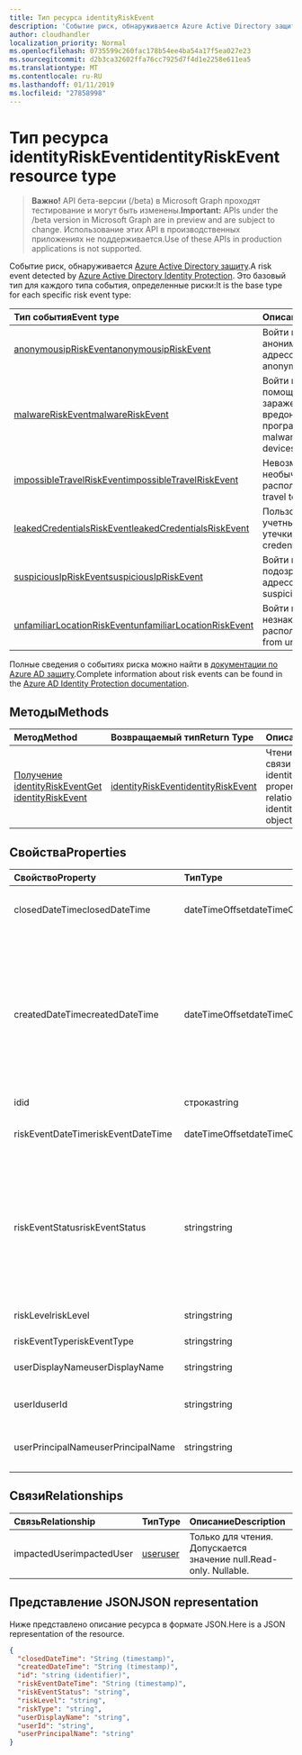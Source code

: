 ```yaml
---
title: Тип ресурса identityRiskEvent
description: 'Событие риск, обнаруживается Azure Active Directory защиту. Это базовый тип для каждого типа события, определенные риски:'
author: cloudhandler
localization_priority: Normal
ms.openlocfilehash: 0735599c260fac178b54ee4ba54a17f5ea027e23
ms.sourcegitcommit: d2b3ca32602ffa76cc7925d7f4d1e2258e611ea5
ms.translationtype: MT
ms.contentlocale: ru-RU
ms.lasthandoff: 01/11/2019
ms.locfileid: "27858998"
---
```

# <a name="identityriskevent-resource-type"></a><span data-ttu-id="d83c9-104">Тип ресурса identityRiskEvent</span><span class="sxs-lookup"><span data-stu-id="d83c9-104">identityRiskEvent resource type</span></span>

> <span data-ttu-id="d83c9-105">**Важно!** API бета-версии (/beta) в Microsoft Graph проходят тестирование и могут быть изменены.</span><span class="sxs-lookup"><span data-stu-id="d83c9-105">**Important:** APIs under the /beta version in Microsoft Graph are in preview and are subject to change.</span></span> <span data-ttu-id="d83c9-106">Использование этих API в производственных приложениях не поддерживается.</span><span class="sxs-lookup"><span data-stu-id="d83c9-106">Use of these APIs in production applications is not supported.</span></span>

<span data-ttu-id="d83c9-107">Событие риск, обнаруживается [Azure Active Directory защиту](https://azure.microsoft.com/en-us/documentation/articles/active-directory-identityprotection/).</span><span class="sxs-lookup"><span data-stu-id="d83c9-107">A risk event detected by [Azure Active Directory Identity Protection](https://azure.microsoft.com/en-us/documentation/articles/active-directory-identityprotection/).</span></span> <span data-ttu-id="d83c9-108">Это базовый тип для каждого типа события, определенные риски:</span><span class="sxs-lookup"><span data-stu-id="d83c9-108">It is the base type for each specific risk event type:</span></span>

| <span data-ttu-id="d83c9-109">Тип события</span><span class="sxs-lookup"><span data-stu-id="d83c9-109">Event type</span></span>         | <span data-ttu-id="d83c9-110">Описание</span><span class="sxs-lookup"><span data-stu-id="d83c9-110">Description</span></span>|
|:---------------|:-----------|
|[<span data-ttu-id="d83c9-111">anonymousipRiskEvent</span><span class="sxs-lookup"><span data-stu-id="d83c9-111">anonymousipRiskEvent</span></span>](anonymousipriskevent.md) | <span data-ttu-id="d83c9-112">Войти в систему с анонимным IP-адресов.</span><span class="sxs-lookup"><span data-stu-id="d83c9-112">Sign-ins from anonymous IP addresses.</span></span> |
|[<span data-ttu-id="d83c9-113">malwareRiskEvent</span><span class="sxs-lookup"><span data-stu-id="d83c9-113">malwareRiskEvent</span></span>](malwareriskevent.md) | <span data-ttu-id="d83c9-114">Войти в систему с помощью устройств зараженный вредоносных программ.</span><span class="sxs-lookup"><span data-stu-id="d83c9-114">Sign-ins from malware-infected devices.</span></span> |
|[<span data-ttu-id="d83c9-115">impossibleTravelRiskEvent</span><span class="sxs-lookup"><span data-stu-id="d83c9-115">impossibleTravelRiskEvent</span></span>](impossibletravelriskevent.md) | <span data-ttu-id="d83c9-116">Невозможно поездок в необычных расположений.</span><span class="sxs-lookup"><span data-stu-id="d83c9-116">Impossible travel to atypical locations.</span></span> |
|[<span data-ttu-id="d83c9-117">leakedCredentialsRiskEvent</span><span class="sxs-lookup"><span data-stu-id="d83c9-117">leakedCredentialsRiskEvent</span></span>](leakedcredentialsriskevent.md) | <span data-ttu-id="d83c9-118">Пользователи с учетными данными утечки.</span><span class="sxs-lookup"><span data-stu-id="d83c9-118">Users with leaked credentials.</span></span> |
|[<span data-ttu-id="d83c9-119">suspiciousIpRiskEvent</span><span class="sxs-lookup"><span data-stu-id="d83c9-119">suspiciousIpRiskEvent</span></span>](suspiciousipriskevent.md) | <span data-ttu-id="d83c9-120">Войти в систему с подозрительные IP-адресов.</span><span class="sxs-lookup"><span data-stu-id="d83c9-120">Sign-ins from suspicious IP addresses.</span></span> |
|[<span data-ttu-id="d83c9-121">unfamiliarLocationRiskEvent</span><span class="sxs-lookup"><span data-stu-id="d83c9-121">unfamiliarLocationRiskEvent</span></span>](unfamiliarlocationriskevent.md) | <span data-ttu-id="d83c9-122">Войти в систему из незнакомы расположений.</span><span class="sxs-lookup"><span data-stu-id="d83c9-122">Sign-ins from unfamiliar locations.</span></span> |

<span data-ttu-id="d83c9-123">Полные сведения о событиях риска можно найти в [документации по Azure AD защиту](https://docs.microsoft.com/en-us/azure/active-directory/active-directory-reporting-risk-events).</span><span class="sxs-lookup"><span data-stu-id="d83c9-123">Complete information about risk events can be found in the [Azure AD Identity Protection documentation](https://docs.microsoft.com/en-us/azure/active-directory/active-directory-reporting-risk-events).</span></span>

## <a name="methods"></a><span data-ttu-id="d83c9-124">Методы</span><span class="sxs-lookup"><span data-stu-id="d83c9-124">Methods</span></span>

| <span data-ttu-id="d83c9-125">Метод</span><span class="sxs-lookup"><span data-stu-id="d83c9-125">Method</span></span>           | <span data-ttu-id="d83c9-126">Возвращаемый тип</span><span class="sxs-lookup"><span data-stu-id="d83c9-126">Return Type</span></span>    |<span data-ttu-id="d83c9-127">Описание</span><span class="sxs-lookup"><span data-stu-id="d83c9-127">Description</span></span>|
|:---------------|:--------|:----------|
|[<span data-ttu-id="d83c9-128">Получение identityRiskEvent</span><span class="sxs-lookup"><span data-stu-id="d83c9-128">Get identityRiskEvent</span></span>](../api/identityriskevent-get.md) | [<span data-ttu-id="d83c9-129">identityRiskEvent</span><span class="sxs-lookup"><span data-stu-id="d83c9-129">identityRiskEvent</span></span>](identityriskevent.md) |<span data-ttu-id="d83c9-130">Чтение свойства и связи объекта identityRiskEvent.</span><span class="sxs-lookup"><span data-stu-id="d83c9-130">Read properties and relationships of identityRiskEvent object.</span></span>|

## <a name="properties"></a><span data-ttu-id="d83c9-131">Свойства</span><span class="sxs-lookup"><span data-stu-id="d83c9-131">Properties</span></span>
| <span data-ttu-id="d83c9-132">Свойство</span><span class="sxs-lookup"><span data-stu-id="d83c9-132">Property</span></span>     | <span data-ttu-id="d83c9-133">Тип</span><span class="sxs-lookup"><span data-stu-id="d83c9-133">Type</span></span>   |<span data-ttu-id="d83c9-134">Описание</span><span class="sxs-lookup"><span data-stu-id="d83c9-134">Description</span></span>|
|:---------------|:--------|:----------|
|<span data-ttu-id="d83c9-135">closedDateTime</span><span class="sxs-lookup"><span data-stu-id="d83c9-135">closedDateTime</span></span>|<span data-ttu-id="d83c9-136">dateTimeOffset</span><span class="sxs-lookup"><span data-stu-id="d83c9-136">dateTimeOffset</span></span>| <span data-ttu-id="d83c9-137">Дата и время закрытия события риска</span><span class="sxs-lookup"><span data-stu-id="d83c9-137">The date and time that the risk event was closed</span></span>|
|<span data-ttu-id="d83c9-138">createdDateTime</span><span class="sxs-lookup"><span data-stu-id="d83c9-138">createdDateTime</span></span>|<span data-ttu-id="d83c9-139">dateTimeOffset</span><span class="sxs-lookup"><span data-stu-id="d83c9-139">dateTimeOffset</span></span>| <span data-ttu-id="d83c9-140">Дата и время создания события риска.</span><span class="sxs-lookup"><span data-stu-id="d83c9-140">The date and time that the risk event was created.</span></span> <span data-ttu-id="d83c9-141">Это всегда больше или равно datetime самого события риска.</span><span class="sxs-lookup"><span data-stu-id="d83c9-141">This is always greater than or equal to the datetime of the risk event itself.</span></span> <span data-ttu-id="d83c9-142">Это правильное свойство для использования в качестве фильтра при запросе события рисков.</span><span class="sxs-lookup"><span data-stu-id="d83c9-142">This is the correct property to use as a filter when querying risk events.</span></span>|
|<span data-ttu-id="d83c9-143">id</span><span class="sxs-lookup"><span data-stu-id="d83c9-143">id</span></span>|<span data-ttu-id="d83c9-144">строка</span><span class="sxs-lookup"><span data-stu-id="d83c9-144">string</span></span>| <span data-ttu-id="d83c9-145">Только для чтения</span><span class="sxs-lookup"><span data-stu-id="d83c9-145">Read-only</span></span>|
|<span data-ttu-id="d83c9-146">riskEventDateTime</span><span class="sxs-lookup"><span data-stu-id="d83c9-146">riskEventDateTime</span></span>|<span data-ttu-id="d83c9-147">dateTimeOffset</span><span class="sxs-lookup"><span data-stu-id="d83c9-147">dateTimeOffset</span></span>| <span data-ttu-id="d83c9-148">Дата и время возникновения события риска</span><span class="sxs-lookup"><span data-stu-id="d83c9-148">The date and time when the risk event occurred</span></span>|
|<span data-ttu-id="d83c9-149">riskEventStatus</span><span class="sxs-lookup"><span data-stu-id="d83c9-149">riskEventStatus</span></span>|<span data-ttu-id="d83c9-150">string</span><span class="sxs-lookup"><span data-stu-id="d83c9-150">string</span></span>| <span data-ttu-id="d83c9-151">Возможные значения: `active`, `remediated`, `dismissedAsFixed`, `dismissedAsFalsePositive`, `dismissedAsIgnore`, `loginBlocked`, `closedMfaAuto`, `closedMultipleReasons`.</span><span class="sxs-lookup"><span data-stu-id="d83c9-151">Possible values are: `active`, `remediated`, `dismissedAsFixed`, `dismissedAsFalsePositive`, `dismissedAsIgnore`, `loginBlocked`, `closedMfaAuto`, `closedMultipleReasons`.</span></span>|
|<span data-ttu-id="d83c9-152">riskLevel</span><span class="sxs-lookup"><span data-stu-id="d83c9-152">riskLevel</span></span>|<span data-ttu-id="d83c9-153">string</span><span class="sxs-lookup"><span data-stu-id="d83c9-153">string</span></span>| <span data-ttu-id="d83c9-154">Возможные значения: `low`, `medium`, `high`.</span><span class="sxs-lookup"><span data-stu-id="d83c9-154">Possible values are: `low`, `medium`, `high`.</span></span>|
|<span data-ttu-id="d83c9-155">riskEventType</span><span class="sxs-lookup"><span data-stu-id="d83c9-155">riskEventType</span></span>|<span data-ttu-id="d83c9-156">string</span><span class="sxs-lookup"><span data-stu-id="d83c9-156">string</span></span>| <span data-ttu-id="d83c9-157">Тип риска</span><span class="sxs-lookup"><span data-stu-id="d83c9-157">The type of risk</span></span>|
|<span data-ttu-id="d83c9-158">userDisplayName</span><span class="sxs-lookup"><span data-stu-id="d83c9-158">userDisplayName</span></span>|<span data-ttu-id="d83c9-159">string</span><span class="sxs-lookup"><span data-stu-id="d83c9-159">string</span></span>| <span data-ttu-id="d83c9-160">Имя пользователя в группу риска</span><span class="sxs-lookup"><span data-stu-id="d83c9-160">The name of the user at risk</span></span>|
|<span data-ttu-id="d83c9-161">userId</span><span class="sxs-lookup"><span data-stu-id="d83c9-161">userId</span></span>|<span data-ttu-id="d83c9-162">string</span><span class="sxs-lookup"><span data-stu-id="d83c9-162">string</span></span>| <span data-ttu-id="d83c9-163">Идентификатор пользователя в группу риска</span><span class="sxs-lookup"><span data-stu-id="d83c9-163">The id of the user at risk</span></span>|
|<span data-ttu-id="d83c9-164">userPrincipalName</span><span class="sxs-lookup"><span data-stu-id="d83c9-164">userPrincipalName</span></span>|<span data-ttu-id="d83c9-165">string</span><span class="sxs-lookup"><span data-stu-id="d83c9-165">string</span></span>| <span data-ttu-id="d83c9-166">Имя участника-пользователя пользователя в группу риска</span><span class="sxs-lookup"><span data-stu-id="d83c9-166">The user principal name of the user at risk</span></span>|

## <a name="relationships"></a><span data-ttu-id="d83c9-167">Связи</span><span class="sxs-lookup"><span data-stu-id="d83c9-167">Relationships</span></span>
| <span data-ttu-id="d83c9-168">Связь</span><span class="sxs-lookup"><span data-stu-id="d83c9-168">Relationship</span></span> | <span data-ttu-id="d83c9-169">Тип</span><span class="sxs-lookup"><span data-stu-id="d83c9-169">Type</span></span>   |<span data-ttu-id="d83c9-170">Описание</span><span class="sxs-lookup"><span data-stu-id="d83c9-170">Description</span></span>|
|:---------------|:--------|:----------|
|<span data-ttu-id="d83c9-171">impactedUser</span><span class="sxs-lookup"><span data-stu-id="d83c9-171">impactedUser</span></span>|[<span data-ttu-id="d83c9-172">user</span><span class="sxs-lookup"><span data-stu-id="d83c9-172">user</span></span>](user.md)| <span data-ttu-id="d83c9-p105">Только для чтения. Допускается значение null.</span><span class="sxs-lookup"><span data-stu-id="d83c9-p105">Read-only. Nullable.</span></span>|

## <a name="json-representation"></a><span data-ttu-id="d83c9-175">Представление JSON</span><span class="sxs-lookup"><span data-stu-id="d83c9-175">JSON representation</span></span>

<span data-ttu-id="d83c9-176">Ниже представлено описание ресурса в формате JSON.</span><span class="sxs-lookup"><span data-stu-id="d83c9-176">Here is a JSON representation of the resource.</span></span> 

<!-- {
  "blockType": "resource",
  "optionalProperties": [

  ],
  "@odata.type": "microsoft.graph.identityRiskEvent"
}-->

```json
{
  "closedDateTime": "String (timestamp)",
  "createdDateTime": "String (timestamp)",
  "id": "string (identifier)",
  "riskEventDateTime": "String (timestamp)",
  "riskEventStatus": "string",
  "riskLevel": "string",
  "riskType": "string",
  "userDisplayName": "string",
  "userId": "string",
  "userPrincipalName": "string"
}

```

<!-- uuid: 8fcb5dbc-d5aa-4681-8e31-b001d5168d79
2015-10-25 14:57:30 UTC -->
<!-- {
  "type": "#page.annotation",
  "description": "identityRiskEvent resource",
  "keywords": "",
  "section": "documentation",
  "tocPath": ""
}-->
